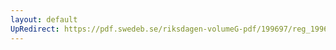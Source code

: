 ```yaml
---
layout: default
UpRedirect: https://pdf.swedeb.se/riksdagen-volumeG-pdf/199697/reg_199697/reg_199697_0128.pdf
---
```

